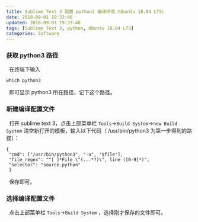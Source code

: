 ```yaml
---
title: Sublime Text 3 配置 python3 编译环境（Ubuntu 18.04 LTS）
date: 2018-09-01 19:33:40
updated: 2018-09-01 19:33:40
tags: [Sublime Text 3, python, Ubuntu 18.04 LTS]
categories: Software
---
```


### 获取 python3 路径
&nbsp;&nbsp;在终端下输入
```
which python3
```
&nbsp;&nbsp;即可显示 python3 所在路径，记下这个路径。

### 新建编译配置文件
&nbsp;&nbsp;打开 sublime text 3，点击上部菜单栏 `Tools`->`Build System`->`new Build System`
清空新打开的模板，输入以下代码（ /usr/bin/python3 为第一步得到的路径）：
```
{
 "cmd": ["/usr/bin/python3", "-u", "$file"],
 "file_regex": "^[ ]*File \"(...*?)\", line ([0-9]*)",
 "selector": "source.python"
 }
```
&nbsp;&nbsp;保存即可。

### 选择编译配置文件
&nbsp;&nbsp;点击上部菜单栏 `Tools`->`Build System` ，选择刚才保存的文件即可。
